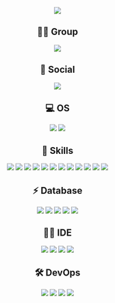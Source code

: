 <div align="center">
  <img src="https://capsule-render.vercel.app/api?type=waving&color=BDBDC8&height=150&section=header" style="pointer-events: none; cursor: default;" />

  <h2>🤜🤛 Group</h2>

  <img src="https://img.shields.io/badge/Discord-7289DA?style=for-the-badge&logo=discord&logoColor=white" style="pointer-events: none; cursor: default;" />


  <h2>👨 Social</h2>
  <a href="https://github.com/lhmin0817">
    <img src="https://img.shields.io/badge/GitHub-100000?style=for-the-badge&logo=github&logoColor=white" style="pointer-events: none; cursor: default;" />
  </a>

  <h2>💻 OS</h2>
  <img src="https://img.shields.io/badge/Linux-FCC624?style=for-the-badge&logo=linux&logoColor=black" style="pointer-events: none; cursor: default;" />
  <img src="https://img.shields.io/badge/Windows-0078D6?style=for-the-badge&logo=windows&logoColor=white" style="pointer-events: none; cursor: default;" />

  <h2>🚀 Skills</h2>
  <img src="https://img.shields.io/badge/Java-ED8B00?style=for-the-badge&logo=openjdk&logoColor=white" style="pointer-events: none; cursor: default;" />
  <img src="https://img.shields.io/badge/Spring_Framework-6DB33F?style=for-the-badge&logo=spring&logoColor=white" style="pointer-events: none; cursor: default;" />
  <img src="https://img.shields.io/badge/Spring_Boot-6DB33F?style=for-the-badge&logo=spring-boot&logoColor=white" style="pointer-events: none; cursor: default;" />
  <img src="https://img.shields.io/badge/Python-3776AB?style=for-the-badge&logo=python&logoColor=white" style="pointer-events: none; cursor: default;" />
  <img src="https://img.shields.io/badge/JavaScript-F7DF1E?style=for-the-badge&logo=JavaScript&logoColor=white" style="pointer-events: none; cursor: default;" />
  <img src="https://img.shields.io/badge/HTML-239120?style=for-the-badge&logo=html5&logoColor=white" style="pointer-events: none; cursor: default;" />
  <img src="https://img.shields.io/badge/CSS-1572B6?style=for-the-badge&logo=css3&logoColor=white" style="pointer-events: none; cursor: default;" />
  <img src="https://img.shields.io/badge/Node.js-43853D?style=for-the-badge&logo=node.js&logoColor=white" style="pointer-events: none; cursor: default;" />
  <img src="https://img.shields.io/badge/React-20232A?style=for-the-badge&logo=react&logoColor=61DAFB" style="pointer-events: none; cursor: default;" />
  <img src="https://img.shields.io/badge/Bootstrap-7952B3?style=for-the-badge&logo=bootstrap&logoColor=white" style="pointer-events: none; cursor: default;" />
  <img src="https://img.shields.io/badge/Docker-2496ED?style=for-the-badge&logo=docker&logoColor=white" style="pointer-events: none; cursor: default;" />
  <img src="https://img.shields.io/badge/Kubernetes-326CE5?style=for-the-badge&logo=kubernetes&logoColor=white" style="pointer-events: none; cursor: default;" />

  <h2>⚡ Database</h2>
  <img src="https://img.shields.io/badge/Oracle-F80000?style=for-the-badge&logo=Oracle&logoColor=white" style="pointer-events: none; cursor: default;" />
  <img src="https://img.shields.io/badge/MySQL-005C84?style=for-the-badge&logo=mysql&logoColor=white" style="pointer-events: none; cursor: default;" />
  <img src="https://img.shields.io/badge/SQLite-07405E?style=for-the-badge&logo=sqlite&logoColor=white" style="pointer-events: none; cursor: default;" />
  <img src="https://img.shields.io/badge/MariaDB-003545?style=for-the-badge&logo=mariadb&logoColor=white" style="pointer-events: none; cursor: default;" />
  <img src="https://img.shields.io/badge/MongoDB-4EA94B?style=for-the-badge&logo=mongodb&logoColor=white" style="pointer-events: none; cursor: default;" />

  <h2>👩‍💻 IDE</h2>
  <img src="https://img.shields.io/badge/Eclipse-2C2255?style=for-the-badge&logo=eclipse&logoColor=white" style="pointer-events: none; cursor: default;" />
  <img src="https://img.shields.io/badge/IntelliJ_IDEA-000000.svg?style=for-the-badge&logo=intellij-idea&logoColor=white" style="pointer-events: none; cursor: default;" />
  <img src="https://img.shields.io/badge/PyCharm-000000.svg?&style=for-the-badge&logo=PyCharm&logoColor=white" style="pointer-events: none; cursor: default;" />
  <img src="https://img.shields.io/badge/Visual_Studio-5C2D91?style=for-the-badge&logo=visual%20studio&logoColor=white" style="pointer-events: none; cursor: default;" />

  <h2>🛠️ DevOps</h2>
  <img src="https://img.shields.io/badge/Docker-2496ED?style=for-the-badge&logo=docker&logoColor=white" style="pointer-events: none; cursor: default;" />
  <img src="https://img.shields.io/badge/Kubernetes-326CE5?style=for-the-badge&logo=kubernetes&logoColor=white" style="pointer-events: none; cursor: default;" />
  <img src="https://img.shields.io/badge/AWS-232F3E?style=for-the-badge&logo=amazon-aws&logoColor=white" style="pointer-events: none; cursor: default;" />

  <img src="https://capsule-render.vercel.app/api?type=waving&color=BDBDC8&height=150&section=footer" style="pointer-events: none; cursor: default;" />
</div>
